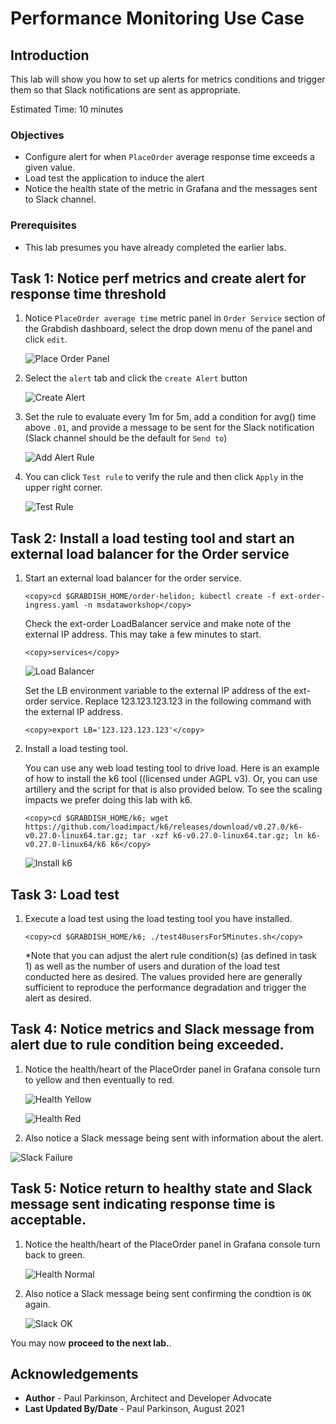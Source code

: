 # Performance Monitoring Use Case

## Introduction

This lab will show you how to set up alerts for metrics conditions and trigger them so that Slack notifications are sent as appropriate.

Estimated Time:  10 minutes

### Objectives

-   Configure alert for when `PlaceOrder` average response time exceeds a given value.
-   Load test the application to induce the alert
-   Notice the health state of the metric in Grafana and the messages sent to Slack channel.
  
  
### Prerequisites

- This lab presumes you have already completed the earlier labs.

## Task 1: Notice perf metrics and create alert for response time threshold

1. Notice `PlaceOrder average time` metric panel in `Order Service` section of the Grabdish dashboard, select the drop down menu of the panel and click `edit`.

    ![Place Order Panel](images/placeorderpanel.png " ")
   
2. Select the `alert` tab and click the `create Alert` button

    ![Create Alert](images/createalertbutton.png " ")
       
3. Set the rule to evaluate every 1m for 5m, add a condition for avg() time above `.01`, and provide a message to be sent for the Slack notification (Slack channel should be the default for `Send to`)

    ![Add Alert Rule](images/addalertruleforplaceorder.png " ")
       
3. You can click `Test rule` to verify the rule and then click `Apply` in the upper right corner.

    ![Test Rule](images/testrule.png " ")


## Task 2:  Install a load testing tool and start an external load balancer for the Order service

1. Start an external load balancer for the order service.

    ```
    <copy>cd $GRABDISH_HOME/order-helidon; kubectl create -f ext-order-ingress.yaml -n msdataworkshop</copy>
    ```

    Check the ext-order LoadBalancer service and make note of the external IP address. This may take a few minutes to start.

    ```
    <copy>services</copy>
    ```

    ![Load Balancer](images/ingress-nginx-loadbalancer-externalip.png " ")

    Set the LB environment variable to the external IP address of the ext-order service. Replace 123.123.123.123 in the following command with the external IP address.

    ```
    <copy>export LB='123.123.123.123'</copy>
    ```


2. Install a load testing tool.  

    You can use any web load testing tool to drive load. Here is an example of how to install the k6 tool ((licensed under AGPL v3). Or, you can use artillery and the script for that is also provided below. To see the scaling impacts we prefer doing this lab with k6.

	```
	<copy>cd $GRABDISH_HOME/k6; wget https://github.com/loadimpact/k6/releases/download/v0.27.0/k6-v0.27.0-linux64.tar.gz; tar -xzf k6-v0.27.0-linux64.tar.gz; ln k6-v0.27.0-linux64/k6 k6</copy>
	```

	![Install k6](images/install-k6.png " ")

 
## Task 3: Load test 

1.  Execute a load test using the load testing tool you have installed.  

    ```
    <copy>cd $GRABDISH_HOME/k6; ./test40usersFor5Minutes.sh</copy>
    ```
    
    *Note that you can adjust the alert rule condition(s) (as defined in task 1) as well as the number of users and duration of the load test conducted here as desired.
    The values provided here are generally sufficient to reproduce the performance degradation and trigger the alert as desired.

## Task 4: Notice metrics and Slack message from alert due to rule condition being exceeded.

1. Notice the health/heart of the PlaceOrder panel in Grafana console turn to yellow and then eventually to red.

   ![Health Yellow](images/yellowheart.png " ")
     
   ![Health Red](images/redheart.png " ")
     
 2. Also notice a Slack message being sent with information about the alert.
     
   ![Slack Failure](images/slackfailure.png " ")

## Task 5: Notice return to healthy state and Slack message sent indicating response time is acceptable.

1. Notice the health/heart of the PlaceOrder panel in Grafana console turn back to green.

   ![Health Normal](images/placeorderhealthbacktonormal.png " ")
   
2. Also notice a Slack message being sent confirming the condtion is `OK` again.
   
   ![Slack OK](images/slackmessagehealthbacktonormal.png " ")

You may now **proceed to the next lab.**.

## Acknowledgements
* **Author** - Paul Parkinson, Architect and Developer Advocate
* **Last Updated By/Date** - Paul Parkinson, August 2021
